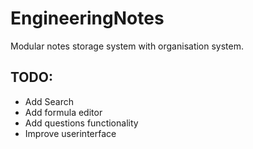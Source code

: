 # EngineeringNotes

Modular notes storage system with organisation system.

## TODO:
* Add Search
* Add formula editor
* Add questions functionality
* Improve userinterface
